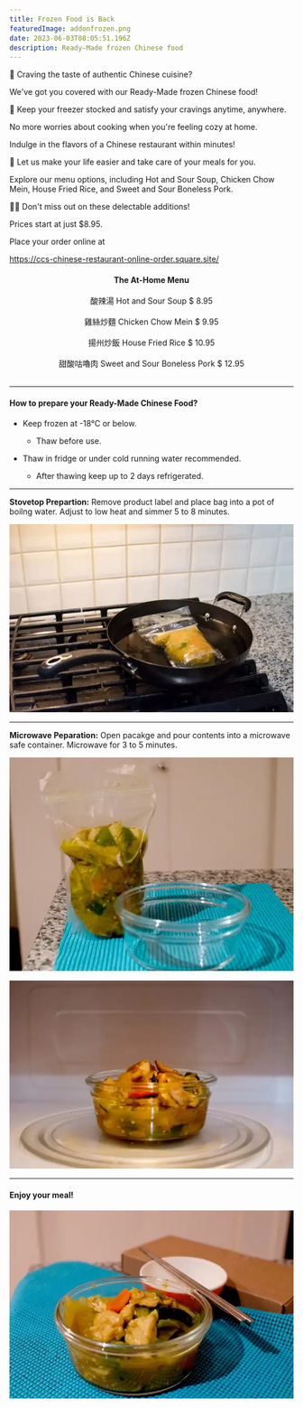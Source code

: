 ```yaml
---
title: Frozen Food is Back
featuredImage: addonfrozen.png
date: 2023-06-03T08:05:51.196Z
description: Ready-Made frozen Chinese food
---
```

<!--StartFragment-->

🥡 Craving the taste of authentic Chinese cuisine?

We've got you covered with our Ready-Made frozen Chinese food!

🍜 Keep your freezer stocked and satisfy your cravings anytime, anywhere.

No more worries about cooking when you're feeling cozy at home.

Indulge in the flavors of a Chinese restaurant within minutes!

🌟 Let us make your life easier and take care of your meals for you.

Explore our menu options, including Hot and Sour Soup, Chicken Chow Mein, House Fried Rice, and Sweet and Sour Boneless Pork.

🍲🥢 Don't miss out on these delectable additions!

Prices start at just $8.95.

Place your order online at

https://ccs-chinese-restaurant-online-order.square.site/

<!--EndFragment-->

<div align="center">
    <h4>The At-Home Menu</h4>
    <span>酸辣湯 Hot and Sour Soup $ 8.95</span>
    <br><br>    
    <span>雞絲炒麵 Chicken Chow Mein $ 9.95</span>
    <br><br>       
    <span>揚州炒飯 House Fried Rice $ 10.95</span>
    <br><br>
    <span>甜酸咕嚕肉 Sweet and Sour Boneless Pork $ 12.95</span>
</div>
<br>

- - -

#### How to prepare your Ready-Made Chinese Food?

* Keep frozen at -18°C or below. 

  * Thaw before use. 
* Thaw in fridge or under cold running water recommended.

  * After thawing keep up to 2 days refrigerated.

- - -

**Stovetop Prepartion:** Remove product label and place bag into a pot of boilng water.  Adjust to low heat and simmer 5 to 8 minutes.

![](frozen_food_01.webp "Stovetop preparation")

- - -

**Microwave Peparation:** Open pacakge and pour contents into a microwave safe container.  Microwave for 3 to 5 minutes.

![](frozen_food_02.webp "﻿Microwave Prep, Step One")

![](frozen_food_03.webp "﻿Microwave Prep, Step Two")



- - -

#### Enjoy your meal!

![](frozen_food_04.webp "Great job! It's ready to eat!")